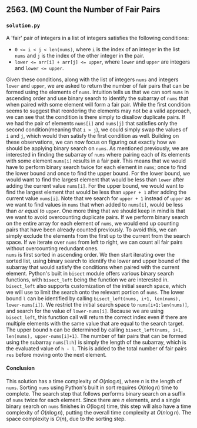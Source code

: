 ## 2563. (M) Count the Number of Fair Pairs

### `solution.py`
A 'fair' pair of integers in a list of integers satisfies the following conditions:  

- `0 <= i < j < len(nums)`, where `i` is the index of an integer in the list `nums` and `j` is the index of the other integer in the pair.  
- `lower <= arr[i] + arr[j] <= upper`, where `lower` and `upper` are integers and `lower <= upper`.  

Given these conditions, along with the list of integers `nums` and integers `lower` and `upper`, we are asked to return the number of fair pairs that can be formed using the elements of `nums`. Intuition tells us that we can sort `nums` in ascending order and use binary search to identify the subarray of `nums` that when paired with some element will form a fair pair. While the first condition seems to suggest that reordering the elements may not be a valid approach, we can see that the condition is there simply to disallow duplicate pairs. If we had the pair of elements `nums[i]` and `nums[j]` that satisfies only the second condition(meaning that `i > j`), we could simply swap the values of `i` and `j`, which would then satisfy the first condition as well. Building on these observations, we can now focus on figuring out exactly how we should be applying binary search on `nums`. As mentioned previously, we are interested in finding the subarray of `nums` where pairing each of its elements with some element `nums[i]` results in a fair pair. This means that we would have to perform binary search twice for each element in `nums`; once to find the lower bound and once to find the upper bound. For the lower bound, we would want to find the largest element that would be less than `lower` after adding the current value `nums[i]`. For the upper bound, we would want to find the largest element that would be less than `upper + 1` after adding the current value `nums[i]`. Note that we search for `upper + 1` instead of `upper` as we want to find values in `nums` that when added to `nums[i]`, would be less than *or equal to* `upper`. One more thing that we should keep in mind is that we want to avoid overcounting duplicate pairs. If we perform binary search on the entire array for each element of `nums`, we would end up counting pairs that have been already counted previously. To avoid this, we can simply exclude the elements from the first up to the current from the search space. If we iterate over `nums` from left to right, we can count all fair pairs without overcounting redundant ones.  
`nums` is first sorted in ascending order. We then start iterating over the sorted list, using binary search to identify the lower and upper bound of the subarray that would satisfy the conditions when paired with the current element. Python's built in `bisect` module offers various binary search functions, with `bisect_left` being the function we are interested in. `bisect_left` also supports customization of the initial search space, which we will use to limit the search onto the relevant portion of `nums`. The lower bound `l` can be identified by calling `bisect_left(nums, i+1, len(nums), lower-nums[i])`. We restrict the initial search space to `nums[i+1:len(nums)]`, and search for the value of `lower-nums[i]`. Because we are using `bisect_left`, this function call will return the correct index even if there are multiple elements with the same value that are equal to the search target. The upper bound `h` can be determined by calling `bisect_left(nums, i+1, len(nums), upper-nums[i]+1)`. The number of fair pairs that can be formed using the subarray `nums[l:h]` is simply the length of the subarray, which is the evaluated value of `h - l`. This is added to the total number of fair pairs `res` before moving onto the next element.  

#### Conclusion
This solution has a time complexity of $O(n\log n)$, where $n$ is the length of `nums`. Sorting `nums` using Python's built in sort requires $O(n\log n)$ time to complete. The search step that follows performs binary search on a suffix of `nums` twice for each element. Since there are $n$ elements, and a single binary search on `nums` finishes in $O(\log n)$ time, this step will also have a time complexity of $O(n\log n)$, putting the overall time complexity at $O(n\log n)$. The space complexity is $O(n)$, due to the sorting step.  
  


